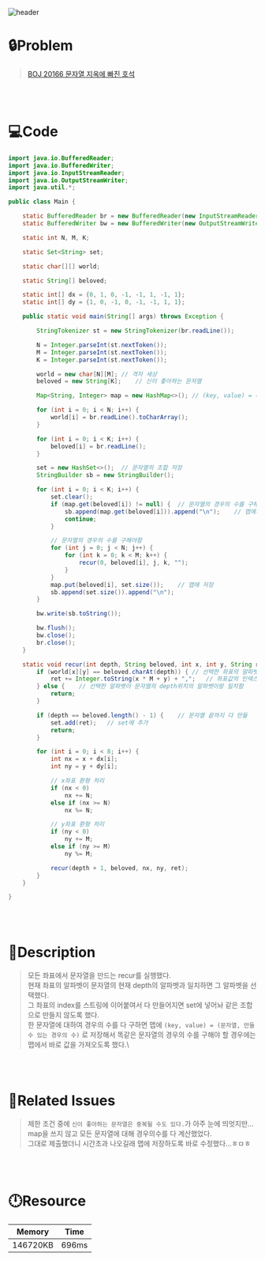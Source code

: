 ![header](https://capsule-render.vercel.app/api?type=waving&height=200&color=0:31BCFF,100:A066F9&text=BOJ%2020166&fontColor=FFFFFF&fontAlign=80&fontAlignY=35&fontSize=50)

# **🔒Problem**

> [BOJ 20166 문자열 지옥에 빠진 호석](https://www.acmicpc.net/problem/20166)

<br>
<br>

# **💻Code**

```java
import java.io.BufferedReader;
import java.io.BufferedWriter;
import java.io.InputStreamReader;
import java.io.OutputStreamWriter;
import java.util.*;

public class Main {

    static BufferedReader br = new BufferedReader(new InputStreamReader(System.in));
    static BufferedWriter bw = new BufferedWriter(new OutputStreamWriter(System.out));

    static int N, M, K;

    static Set<String> set;

    static char[][] world;

    static String[] beloved;

    static int[] dx = {0, 1, 0, -1, -1, 1, -1, 1};
    static int[] dy = {1, 0, -1, 0, -1, -1, 1, 1};

    public static void main(String[] args) throws Exception {

        StringTokenizer st = new StringTokenizer(br.readLine());

        N = Integer.parseInt(st.nextToken());
        M = Integer.parseInt(st.nextToken());
        K = Integer.parseInt(st.nextToken());

        world = new char[N][M]; // 격자 세상
        beloved = new String[K];    // 신이 좋아하는 문자열

        Map<String, Integer> map = new HashMap<>(); // (key, value) = (문자열, 만들 수 있는 경우의 수)

        for (int i = 0; i < N; i++) {
            world[i] = br.readLine().toCharArray();
        }

        for (int i = 0; i < K; i++) {
            beloved[i] = br.readLine();
        }

        set = new HashSet<>();  // 문자열의 조합 저장
        StringBuilder sb = new StringBuilder();

        for (int i = 0; i < K; i++) {
            set.clear();
            if (map.get(beloved[i]) != null) {  // 문자열의 경우의 수를 구해놓음
                sb.append(map.get(beloved[i])).append("\n");    // 맵에서 경우의 수 가져옴
                continue;
            }

            // 문자열의 경우의 수를 구해야함
            for (int j = 0; j < N; j++) {
                for (int k = 0; k < M; k++) {
                    recur(0, beloved[i], j, k, "");
                }
            }
            map.put(beloved[i], set.size());    // 맵에 저장
            sb.append(set.size()).append("\n");
        }

        bw.write(sb.toString());

        bw.flush();
        bw.close();
        br.close();
    }

    static void recur(int depth, String beloved, int x, int y, String ret) {
        if (world[x][y] == beloved.charAt(depth)) { // 선택한 좌표의 알파벳이 문자열의 depth위치의 알파벳이랑 일치함
            ret += Integer.toString(x * M + y) + ",";   // 좌표값의 인덱스값 ret에 이어 붙임
        } else {    // 선택한 알파벳이 문자열의 depth위치의 알파벳이랑 일치함
            return;
        }

        if (depth == beloved.length() - 1) {    // 문자열 끝까지 다 만듦
            set.add(ret);   // set에 추가
            return;
        }

        for (int i = 0; i < 8; i++) {
            int nx = x + dx[i];
            int ny = y + dy[i];

            // x좌표 환형 처리
            if (nx < 0)
                nx += N;
            else if (nx >= N)
                nx %= N;

            // y좌표 환형 처리
            if (ny < 0)
                ny += M;
            else if (ny >= M)
                ny %= M;

            recur(depth + 1, beloved, nx, ny, ret);
        }
    }

}

```

<br>
<br>

# **🔑Description**

> 모든 좌표에서 문자열을 만드는 recur를 실행했다.\
> 현재 좌표의 알파벳이 문자열의 현재 depth의 알파벳과 일치하면 그 알파벳을 선택했다.\
> 그 좌표의 index를 스트링에 이어붙여서 다 만들어지면 set에 넣어놔 같은 조합으로 만들지 않도록 했다.\
> 한 문자열에 대하여 경우의 수를 다 구하면 맵에 `(key, value) = (문자열, 만들 수 있는 경우의 수)` 로 저장해서 똑같은 문자열의 경우의 수를 구해야 할 경우에는 맵에서 바로 값을 가져오도록 했다.\

<br>
<br>

# **📑Related Issues**

> 제한 조건 중에 `신이 좋아하는 문자열은 중복될 수도 있다.`가 아주 눈에 띄엇지만... map을 쓰지 않고 모든 문자열에 대해 경우의수를 다 계산했었다.\
> 그대로 제출했더니 시간초과 나오길래 맵에 저장하도록 바로 수정했다...ㅎㅁㅎ

<br>
<br>

# **🕛Resource**

| Memory   | Time  |
| -------- | ----- |
| 146720KB | 696ms |
